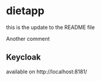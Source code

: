 # dietapp


this is the update to the README file<p>
Another comment

## Keycloak

available on http://localhost:8181/